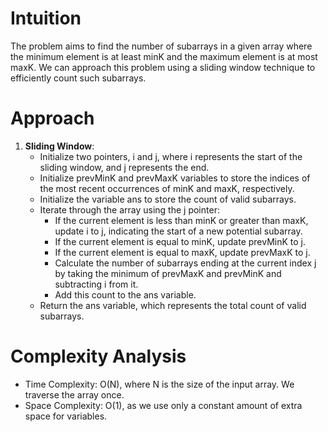 # Intuition
The problem aims to find the number of subarrays in a given array where the minimum element is at least minK and the maximum element is at most maxK. We can approach this problem using a sliding window technique to efficiently count such subarrays.

# Approach
1. **Sliding Window**:
   - Initialize two pointers, i and j, where i represents the start of the sliding window, and j represents the end.
   - Initialize prevMinK and prevMaxK variables to store the indices of the most recent occurrences of minK and maxK, respectively.
   - Initialize the variable ans to store the count of valid subarrays.
   - Iterate through the array using the j pointer:
     - If the current element is less than minK or greater than maxK, update i to j, indicating the start of a new potential subarray.
     - If the current element is equal to minK, update prevMinK to j.
     - If the current element is equal to maxK, update prevMaxK to j.
     - Calculate the number of subarrays ending at the current index j by taking the minimum of prevMaxK and prevMinK and subtracting i from it.
     - Add this count to the ans variable.
   - Return the ans variable, which represents the total count of valid subarrays.

# Complexity Analysis
- Time Complexity: O(N), where N is the size of the input array. We traverse the array once.
- Space Complexity: O(1), as we use only a constant amount of extra space for variables.
